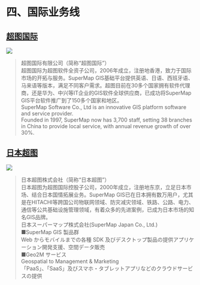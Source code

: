 
# 四、国际业务线

## [超图国际](https://www.supermap.com/en/)
![](https://www.supermap.com/en/pic/doc/2010719133155448.gif)
> 超图国际有限公司（简称“超图国际”）  
> 超图国际为超图软件全资子公司，2006年成立，注册地香港，致力于国际市场的开拓与服务。SuperMap GIS基础平台提供英语、日语、西班牙语、马来语等版本，满足不同客户需求。超图目前在30多个国家拥有软件代理商，还是华为、中兴等IT企业的GIS软件全球供应商，已成功将SuperMap GIS平台软件推广到了150多个国家和地区。   
> SuperMap Software Co., Ltd is an innovative GIS platform software and service provider.  
> Founded in 1997, SuperMap now has 3,700 staff, setting 38 branches in China to provide local service, with annual revenue growth of over 30%.

## [日本超图](http://www.supermap.jp/)
![](http://www.supermap.jp/img/top_main_logo.jpg)
> 日本超图株式会社（简称“日本超图”）  
> 日本超图为超图国际控股子公司，2000年成立，注册地东京，立足日本市场、结合日本国情拓展业务。SuperMap GIS已在日本拥有数万用户，尤其是在HITACHI等跨国公司物联网领域、防灾减灾领域、铁路、公路、电力、通信等公共基础设施管理领域，有着众多的先进案例，已成为日本市场的知名GIS品牌。  
> 日本スーパーマップ株式会社(SuperMap Japan Co., Ltd.)  
> ■SuperMap GIS 製品群  
> Web からモバイルまでの各種 SDK 及びデスクトップ製品の提供アプリケーション開発支援、空間データ販売  
> ■Geo2M サービス  
> Geospatial to Management & Marketing  
> 「PaaS」、「SaaS」及びスマホ・タブレットアプリなどのクラウドサービスの提供